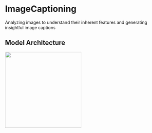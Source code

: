 # ImageCaptioning
Analyzing images to understand their inherent features and generating insightful image captions

## Model Architecture
<img src="https://github.com/pratyksha-22/ImageCaptioning/blob/main/img1.png" width="250" height="250" />

